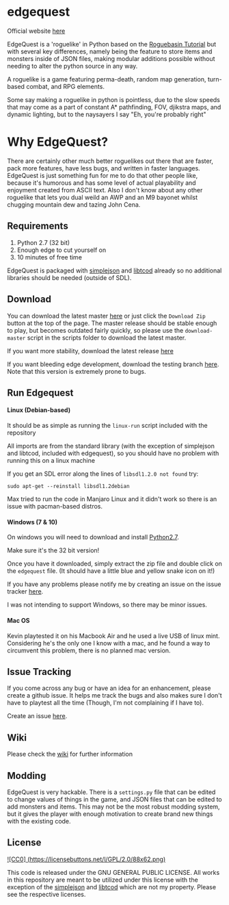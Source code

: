 # edgequest

Official website [here](https://edgequest.github.io/)

EdgeQuest is a 'roguelike' in Python based on the [Roguebasin Tutorial](http://www.roguebasin.com/index.php?title=Complete_Roguelike_Tutorial,_using_python%2Blibtcod) but with several key differences, namely being the feature to store items and monsters inside of JSON files, making modular additions possible without needing to alter the python source in any way.

A roguelike is a game featuring perma-death, random map generation, turn-based combat, and RPG elements.

Some say making a roguelike in python is pointless, due to the slow speeds that may come as a part of constant A* pathfinding, FOV, djikstra maps, and dynamic lighting, but to the naysayers I say "Eh, you're probably right"


# Why EdgeQuest?

There are certainly other much better roguelikes out there that are faster, pack more features, have less bugs, and written in faster languages. EdgeQuest is just something fun for me to do that other people like, because it's humorous and has some level of actual playability and enjoyment created from ASCII text. Also I don't know about any other roguelike that lets you dual weild an AWP and an M9 bayonet whilst chugging mountain dew and tazing John Cena.


## Requirements

1. Python 2.7 (32 bit)
2. Enough edge to cut yourself on
3. 10 minutes of free time

EdgeQuest is packaged with [simplejson](https://github.com/simplejson/simplejson) and [libtcod](https://bitbucket.org/libtcod/libtcod) already so no additional libraries should be needed (outside of SDL).


## Download

You can download the latest master [here](https://github.com/surrsurus/edgequest/archive/master.zip) or just click the `Download Zip` button at the top of the page. The master release should be stable enough to play, but becomes outdated fairly quickly, so please use the `download-master` script in the scripts folder to download the latest master.

If you want more stability, download the latest release [here](https://github.com/surrsurus/edgequest/releases)

If you want bleeding edge development, download the testing branch [here](https://github.com/surrsurus/edgequest/archive/testing.zip). Note that this version is extremely prone to bugs.


## Run Edgequest

#### Linux (Debian-based)

It should be as simple as running the `linux-run` script included with the repository

All imports are from the standard library (with the exception of simplejson and libtcod, included with edgequest), so you should have no problem with running this on a linux machine

If you get an SDL error along the lines of `libsdl1.2.0 not found` try:

`sudo apt-get --reinstall libsdl1.2debian`

Max tried to run the code in Manjaro Linux and it didn't work so there is an issue with pacman-based distros.

#### Windows (7 & 10)

On windows you will need to download and install [Python2.7](https://www.python.org/downloads/release/python-2711/).

Make sure it's the 32 bit version!

Once you have it downloaded, simply extract the zip file and double click on the `edgequest` file. (It should have a little blue and yellow snake icon on it!)

If you have any problems please notify me by creating an issue on the issue tracker [here](https://github.com/surrsurus/edgequest/issues).

I was not intending to support Windows, so there may be minor issues.

#### Mac OS

Kevin playtested it on his Macbook Air and he used a live USB of linux mint.
Considering he's the only one I know with a mac, and he found a way to circumvent this problem, there is no planned mac version.


## Issue Tracking

If you come across any bug or have an idea for an enhancement, please create a github issue. It helps me track the bugs and also makes sure I don't have to playtest all the time (Though, I'm not complaining if I have to).

Create an issue [here](https://github.com/surrsurus/edgequest/issues).


## Wiki

Please check the [wiki](https://github.com/surrsurus/edgequest/wiki) for further information


## Modding

EdgeQuest is very hackable. There is a `settings.py` file that can be edited to change values of things in the game, and JSON files that can be edited to add monsters and items. This may not be the most robust modding system, but it gives the player with enough motivation to create brand new things with the existing code.


## License

[![CC0] (https://licensebuttons.net/l/GPL/2.0/88x62.png)](https://www.gnu.org/licenses/gpl-3.0.en.html)

This code is released under the GNU GENERAL PUBLIC LICENSE. All works in this repository are meant to be utilized under this license with the exception of the [simplejson](https://github.com/simplejson/simplejson) and [libtcod](https://bitbucket.org/libtcod/libtcod) which are not my property. Please see the respective licenses.
